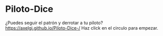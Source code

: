 # Piloto-Dice
¿Puedes seguir el patrón y derrotar a tu piloto?
https://axelgi.github.io/Piloto-Dice-/
Haz click en el circulo para empezar.

